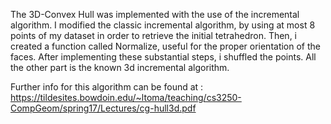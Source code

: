 The 3D-Convex Hull was implemented with the use of the incremental algorithm.
I modified the classic incremental algorithm, by using at most 8 points of my dataset 
in order to retrieve the initial tetrahedron. Then, i created a function called Normalize, 
useful for the proper orientation of the faces. After implementing these substantial steps, 
i shuffled the points. All the other part is the known 3d incremental algorithm.

Further info for this algorithm can be found at : https://tildesites.bowdoin.edu/~ltoma/teaching/cs3250-CompGeom/spring17/Lectures/cg-hull3d.pdf 
